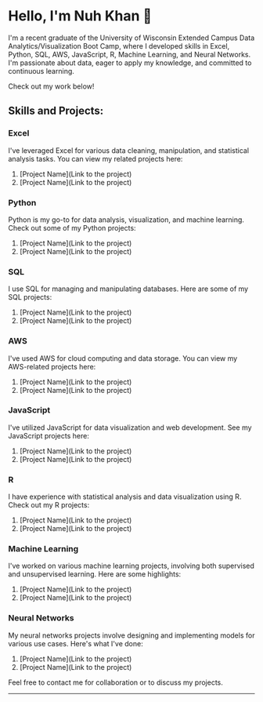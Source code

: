 
# Hello, I'm Nuh Khan 👋

I'm a recent graduate of the University of Wisconsin Extended Campus Data Analytics/Visualization Boot Camp, where I developed skills in Excel, Python, SQL, AWS, JavaScript, R, Machine Learning, and Neural Networks. I'm passionate about data, eager to apply my knowledge, and committed to continuous learning. 

Check out my work below!

## Skills and Projects:

### Excel

I've leveraged Excel for various data cleaning, manipulation, and statistical analysis tasks. You can view my related projects here:

1. [Project Name](Link to the project)
2. [Project Name](Link to the project)

### Python

Python is my go-to for data analysis, visualization, and machine learning. Check out some of my Python projects:

1. [Project Name](Link to the project)
2. [Project Name](Link to the project)

### SQL

I use SQL for managing and manipulating databases. Here are some of my SQL projects:

1. [Project Name](Link to the project)
2. [Project Name](Link to the project)

### AWS

I've used AWS for cloud computing and data storage. You can view my AWS-related projects here:

1. [Project Name](Link to the project)
2. [Project Name](Link to the project)

### JavaScript

I've utilized JavaScript for data visualization and web development. See my JavaScript projects here:

1. [Project Name](Link to the project)
2. [Project Name](Link to the project)

### R

I have experience with statistical analysis and data visualization using R. Check out my R projects:

1. [Project Name](Link to the project)
2. [Project Name](Link to the project)

### Machine Learning

I've worked on various machine learning projects, involving both supervised and unsupervised learning. Here are some highlights:

1. [Project Name](Link to the project)
2. [Project Name](Link to the project)

### Neural Networks

My neural networks projects involve designing and implementing models for various use cases. Here's what I've done:

1. [Project Name](Link to the project)
2. [Project Name](Link to the project)

Feel free to contact me for collaboration or to discuss my projects.

---

